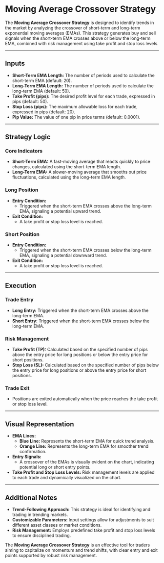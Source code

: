 # Moving Average Crossover Strategy

The **Moving Average Crossover Strategy** is designed to identify trends in the market by analyzing the crossover of short-term and long-term exponential moving averages (EMAs). This strategy generates buy and sell signals when the short-term EMA crosses above or below the long-term EMA, combined with risk management using take profit and stop loss levels.

---

## Inputs

- **Short-Term EMA Length:** The number of periods used to calculate the short-term EMA (default: 20).
- **Long-Term EMA Length:** The number of periods used to calculate the long-term EMA (default: 50).
- **Take Profit (pips):** The desired profit level for each trade, expressed in pips (default: 50).
- **Stop Loss (pips):** The maximum allowable loss for each trade, expressed in pips (default: 20).
- **Pip Value:** The value of one pip in price terms (default: 0.0001).

---

## Strategy Logic

### Core Indicators
- **Short-Term EMA:** A fast-moving average that reacts quickly to price changes, calculated using the short-term EMA length.
- **Long-Term EMA:** A slower-moving average that smooths out price fluctuations, calculated using the long-term EMA length.

### Long Position
- **Entry Condition:**
  - Triggered when the short-term EMA crosses above the long-term EMA, signaling a potential upward trend.
- **Exit Condition:**
  - A take profit or stop loss level is reached.

### Short Position
- **Entry Condition:**
  - Triggered when the short-term EMA crosses below the long-term EMA, signaling a potential downward trend.
- **Exit Condition:**
  - A take profit or stop loss level is reached.

---

## Execution

### Trade Entry
- **Long Entry:** Triggered when the short-term EMA crosses above the long-term EMA.
- **Short Entry:** Triggered when the short-term EMA crosses below the long-term EMA.

### Risk Management
- **Take Profit (TP):** Calculated based on the specified number of pips above the entry price for long positions or below the entry price for short positions.
- **Stop Loss (SL):** Calculated based on the specified number of pips below the entry price for long positions or above the entry price for short positions.

### Trade Exit
- Positions are exited automatically when the price reaches the take profit or stop loss level.

---

## Visual Representation

- **EMA Lines:**
  - **Blue Line:** Represents the short-term EMA for quick trend analysis.
  - **Orange Line:** Represents the long-term EMA for smoother trend confirmation.
- **Entry Signals:**
  - A crossover of the EMAs is visually evident on the chart, indicating potential long or short entry points.
- **Take Profit and Stop Loss Levels:** Risk management levels are applied to each trade and dynamically visualized on the chart.

---

## Additional Notes

- **Trend-Following Approach:** This strategy is ideal for identifying and trading in trending markets.
- **Customizable Parameters:** Input settings allow for adjustments to suit different asset classes or market conditions.
- **Risk Management:** Employs predefined take profit and stop loss levels to ensure disciplined trading.

The **Moving Average Crossover Strategy** is an effective tool for traders aiming to capitalize on momentum and trend shifts, with clear entry and exit points supported by robust risk management.
